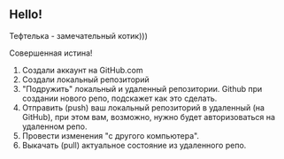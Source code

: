 ## Hello!

Тефтелька - замечательный котик)))

Совершенная истина!

1. Создали аккаунт на GitHub.com
2. Создали локальный репозиторий
3. "Подружить" локальный и удаленный репозитории. Github при создании нового репо, подскажет как это сделать.
4. Отправить (push) ваш локальный репозиторий в удаленный (на GitHub), при этом вам, возможно, нужно будет авторизоваться на удаленном репо.
5. Провести изменения "с другого компьютера".
6. Выкачать (pull) актуальное состояние из удаленного репо.